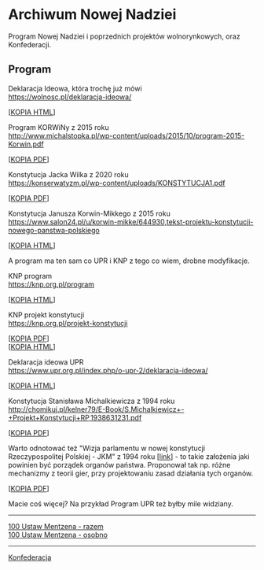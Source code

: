 # Archiwum Nowej Nadziei

Program Nowej Nadziei i poprzednich projektów wolnorynkowych, oraz Konfederacji.

## Program

Deklaracja Ideowa, która trochę już mówi  
https://wolnosc.pl/deklaracja-ideowa/

[[KOPIA HTML](/program/Deklaracja_ideowa_-_Partia_KORWiN.html)]

Program KORWiNy z 2015 roku  
http://www.michalstopka.pl/wp-content/uploads/2015/10/program-2015-Korwin.pdf

[[KOPIA PDF](/program/program-2015-Korwin.pdf)]


Konstytucja Jacka Wilka z 2020 roku  
https://konserwatyzm.pl/wp-content/uploads/KONSTYTUCJA1.pdf

[[KOPIA PDF](/program/KONSTYTUCJA1.pdf)]

Konstytucja Janusza Korwin-Mikkego z 2015 roku  
https://www.salon24.pl/u/korwin-mikke/644930,tekst-projektu-konstytucji-nowego-panstwa-polskiego

[[KOPIA HTML](/program/Konstytucja_Janusz_Korwin-Mikke.html)]


A program ma ten sam co UPR i KNP z tego co wiem, drobne modyfikacje.

KNP program  
https://knp.org.pl/program

[[KOPIA HTML](/program/Kongres_Nowej_Prawicy-program.html)]

KNP projekt konstytucji  
https://knp.org.pl/projekt-konstytucji

[[KOPIA PDF](/program/projekt-konstytucji-michalkiewicza.pdf)]  
[[KOPIA HTML](/program/Kongres_Nowej_Prawicy-konstytucja.html)]

Deklaracja ideowa UPR  
https://www.upr.org.pl/index.php/o-upr-2/deklaracja-ideowa/

[[KOPIA HTML](/program/Deklaracja_ideowa_-_Unia_Polityki_Realnej.html)]

Konstytucja Stanisława Michalkiewicza z 1994 roku  
http://chomikuj.pl/kelner79/E-Book/S.Michalkiewicz+-+Projekt+Konstytucji+RP,1938631231.pdf

[[KOPIA PDF](/program/S.Michalkiewicz_-_Projekt_Konstytucji_RP.pdf)]

Warto odnotować też "Wizja parlamentu w nowej konstytucji Rzeczypospolitej Polskiej - JKM" z 1994 roku [[link](https://lubimyczytac.pl/ksiazka/138387/wizja-parlamentu-w-nowej-konstytucji-rzeczypospolitej-polskiej)] - to takie założenia jaki powinien być porządek organów państwa. Proponował tak np. różne mechanizmy z teorii gier, przy projektowaniu zasad działania tych organów.

[[KOPIA PDF](/program/Wizja_parlamentu_w_nowej_konstytucji_Rzeczypospolitej_Polskiej_-_JKM.PDF)]

Macie coś więcej? Na przykład Program UPR też byłby mile widziany.

---

[100 Ustaw Mentzena - razem](100_Mentzena-razem.md)  
[100 Ustaw Mentzena - osobno](100_Mentzena-osobno.md)

---

[Konfederacja](Konfederacja.md)
